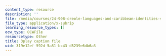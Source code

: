 ```yaml
---
content_type: resource
description: ''
file: /media/courses/24-908-creole-languages-and-caribbean-identities-spring-2017/319e12ef592d5a81bc43d5239e6db6a3_1Ukb9KNTNkA.vtt
file_type: application/x-subrip
learning_resource_types: []
ocw_type: OCWFile
resourcetype: Other
title: 3play caption file
uid: 319e12ef-592d-5a81-bc43-d5239e6db6a3
---
```

